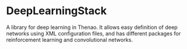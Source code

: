 # DeepLearningStack
A library for deep learning in Thenao. It allows easy definition of deep networks using XML configuration files, and has different packages for reinforcement learning and convolutional networks.
